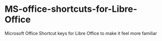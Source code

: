 # MS-office-shortcuts-for-Libre-Office
Microsoft Office Shortcut keys for Libre Office to make it feel more familiar
